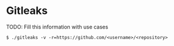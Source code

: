 # Gitleaks

TODO: Fill this information with use cases

`$ ./gitleaks -v -r=https://github.com/<username>/<repository>`